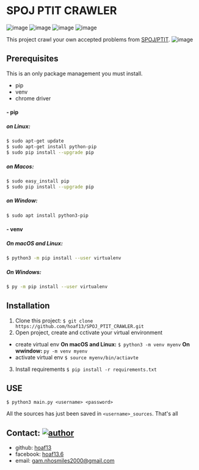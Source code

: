 # SPOJ PTIT CRAWLER 
![image](https://img.shields.io/badge/python-3.8-blue) ![image](https://img.shields.io/badge/selenium-3.141.0-blue) ![image](https://img.shields.io/badge/beautifulsoup4-4.9.1-blue) ![image](https://img.shields.io/badge/lxml-4.5.2-blue)

This project crawl your own accepted problems from [SPOJ/PTIT](https://www.spoj.com/PT). 
![image](https://i.ibb.co/VwwLLKz/log.png)

## Prerequisites
This is an only package management you must install.
- pip 
- venv
- chrome driver
#### - pip
##### on Linux: 
```sh
$ sudo apt-get update
$ sudo apt-get install python-pip
$ sudo pip install --upgrade pip
```

##### on Macos: 
```sh
$ sudo easy_install pip
$ sudo pip install --upgrade pip
```
##### on Window: 
```sh
$ sudo apt install python3-pip
```
#### - venv
##### On macOS and Linux:
```sh
$ python3 -m pip install --user virtualenv
```
##### On Windows:
```sh
$ py -m pip install --user virtualenv
```

## Installation
1. Clone this project: 
`$ git clone https://github.com/hoaf13/SPOJ_PTIT_CRAWLER.git`
2. Open project, create and cctivate your virtual environment
- create virtual env
**On macOS and Linux:**
`$ python3 -m venv myenv`
**On wwindow:**
`py -m venv myenv`
- activate virtual env
`$ source myenv/bin/actiavte`
3. Install requirements
`$ pip install -r requirements.txt`

## USE
`$ python3 main.py <username> <password>`

All the sources has just been saved in `<username>_sources`.
That's all

## Contact:  [![author](https://img.shields.io/badge/Author-hoaf13-brightgreen)](https://github.com/hoaf13)
- github: [hoaf13](https://github.com/hoaf13)
- facebook: [hoaf13.6](https://www.facebook.com/hoaf13.6) 
- email: gam.nhosmiles2000@gmail.com


